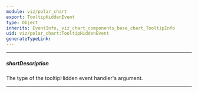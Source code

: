 ```yaml
---
module: viz/polar_chart
export: TooltipHiddenEvent
type: Object
inherits: EventInfo,_viz_chart_components_base_chart_TooltipInfo
uid: viz/polar_chart:TooltipHiddenEvent
generateTypeLink: 
---
```

---
##### shortDescription
The type of the tooltipHidden event handler's argument.

---
<!-- Description goes here -->